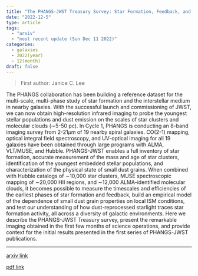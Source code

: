 ```yaml
---
title: "The PHANGS-JWST Treasury Survey: Star Formation, Feedback, and Dust Physics at High Angular resolution in Nearby GalaxieS"
date: "2022-12-5"
type: article
tags:
  - "arxiv"
  - "most recent update (Sun Dec 11 2022)"
categories:
  - galaxies
  - 2022(year)
  - 12(month)
draft: false
---
```


> First author: Janice C. Lee

 The PHANGS collaboration has been building a reference dataset for the
multi-scale, multi-phase study of star formation and the interstellar medium in
nearby galaxies. With the successful launch and commissioning of JWST, we can
now obtain high-resolution infrared imaging to probe the youngest stellar
populations and dust emission on the scales of star clusters and molecular
clouds ($\sim$5-50 pc). In Cycle 1, PHANGS is conducting an 8-band imaging
survey from 2-21$\mu$m of 19 nearby spiral galaxies. CO(2-1) mapping, optical
integral field spectroscopy, and UV-optical imaging for all 19 galaxies have
been obtained through large programs with ALMA, VLT/MUSE, and Hubble.
PHANGS-JWST enables a full inventory of star formation, accurate measurement of
the mass and age of star clusters, identification of the youngest embedded
stellar populations, and characterization of the physical state of small dust
grains. When combined with Hubble catalogs of $\sim$10,000 star clusters, MUSE
spectroscopic mapping of $\sim$20,000 HII regions, and $\sim$12,000
ALMA-identified molecular clouds, it becomes possible to measure the timescales
and efficiencies of the earliest phases of star formation and feedback, build
an empirical model of the dependence of small dust grain properties on local
ISM conditions, and test our understanding of how dust-reprocessed starlight
traces star formation activity, all across a diversity of galactic
environments. Here we describe the PHANGS-JWST Treasury survey, present the
remarkable imaging obtained in the first few months of science operations, and
provide context for the initial results presented in the first series of
PHANGS-JWST publications.

---
[arxiv link](http://arxiv.org/abs/2212.02667v1)

[pdf link](http://arxiv.org/pdf/2212.02667v1)
